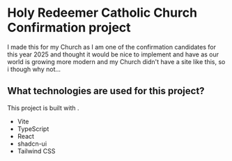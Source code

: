 # Holy Redeemer Catholic Church Confirmation project
I made this for my Church as I am one of the confirmation candidates for this year 2025 and thought it would be nice to implement and have as our world is growing more modern and my Church didn't have a site like this, so i though why not...
## What technologies are used for this project?

This project is built with .

- Vite
- TypeScript
- React
- shadcn-ui
- Tailwind CSS


